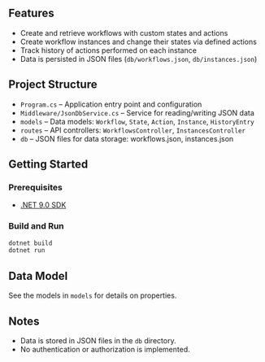 ## Features

- Create and retrieve workflows with custom states and actions
- Create workflow instances and change their states via defined actions
- Track history of actions performed on each instance
- Data is persisted in JSON files (`db/workflows.json`, `db/instances.json`)

## Project Structure

- `Program.cs` – Application entry point and configuration
- `Middleware/JsonDbService.cs` – Service for reading/writing JSON data
- `models` – Data models: `Workflow`, `State`, `Action`, `Instance`, `HistoryEntry`
- `routes` – API controllers: `WorkflowsController`, `InstancesController`
- `db` – JSON files for data storage: workflows.json, instances.json

## Getting Started

### Prerequisites

- [.NET 9.0 SDK](https://dotnet.microsoft.com/download/dotnet/9.0)

### Build and Run

```sh
dotnet build
dotnet run
```

## Data Model

See the models in `models` for details on properties.

## Notes

- Data is stored in JSON files in the `db` directory.
- No authentication or authorization is implemented.
